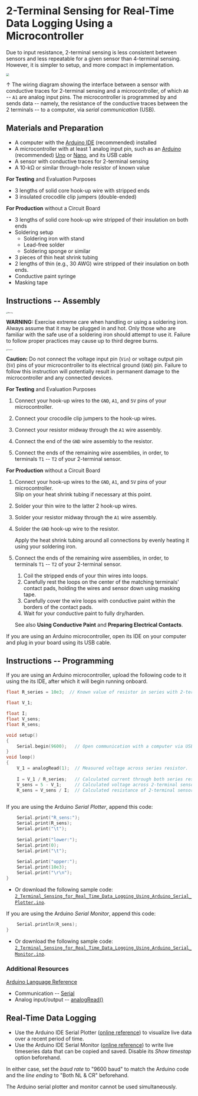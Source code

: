 # 2-Terminal Sensing for Real-Time Data Logging Using a Microcontroller

Due to input resistance, 2-terminal sensing is less consistent between sensors and less repeatable for a given sensor than 4-terminal sensing. However, it is simpler to setup, and more compact in implementation.

<img src="https://raw.githubusercontent.com/keeganmjgreen/3D-Printed-Sensors-Manual-Demo/main/img/2-Terminal-Sensing-for-Real-Time-Data-Logging-Using-a-Microcontroller.png" style="zoom:50%;" /> 

$\uparrow$ The wiring diagram showing the interface between a sensor with conductive traces for 2-terminal sensing and a microcontroller, of which `A0` -- `A1` are analog input pins. The microcontroller is programmed by and sends data -- namely, the resistance of the conductive traces between the 2 terminals -- to a computer, via *serial communication* (USB).

## Materials and Preparation

 -  A computer with the [Arduino IDE](https://www.arduino.cc/en/Guide/Environment) (recommended) installed
 -  A microcontroller with at least 1 analog input pin, such as an [Arduino](https://www.arduino.cc/en/Main/Products) (recommended) [Uno](https://www.arduino.cc/en/Main/arduinoBoardUno&gt) or [Nano](https://www.arduino.cc/en/pmwiki.php?n=Main/ArduinoBoardNano), and its USB cable
 -  A sensor with conductive traces for 2-terminal sensing
 -  A 10-kΩ or similar through-hole resistor of known value

**For Testing** and Evaluation Purposes

 -  3 lengths of solid core hook-up wire with stripped ends
 -  3 insulated crocodile clip jumpers (double-ended)

**For Production** without a Circuit Board

 -  3 lengths of solid core hook-up wire stripped of their insulation on both ends
 -  Soldering setup
     -  Soldering iron with stand
     -  Lead-free solder
     -  Soldering sponge or similar
 -  3 pieces of thin heat shrink tubing
 -  2 lengths of thin (e.g., 30 AWG) wire stripped of their insulation on both ends.
 -  Conductive paint syringe
 -  Masking tape

## Instructions -- Assembly

<img src="https://raw.githubusercontent.com/keeganmjgreen/3D-Printed-Sensors-Manual-Demo/main/img/Safety/ANSI_Warning_Header_-_1998.svg" alt="Warning" style="zoom:25%;" />

**WARNING:** Exercise extreme care when handling or using a soldering iron. Always assume that it may be plugged in and hot. Only those who are familiar with the safe use of a soldering iron should attempt to use it. Failure to follow proper practices may cause up to third degree burns.

<img src="https://raw.githubusercontent.com/keeganmjgreen/3D-Printed-Sensors-Manual-Demo/main/img/Safety/ANSI_Caution_Header_-_1998.svg" alt="Caution" style="zoom:25%;" />

**Caution:** Do not connect the voltage input pin (`Vin`) or voltage output pin (`5V`) pins of your microcontroller to its electrical ground (`GND`) pin. Failure to follow this instruction will potentially result in permanent damage to the microcontroller and any connected devices.

**For Testing** and Evaluation Purposes

 1. Connect your hook-up wires to the `GND`, `A1`, and `5V` pins of your microcontroller.
    
 2. Connect your crocodile clip jumpers to the hook-up wires.
    
 3. Connect your resistor midway through the `A1` wire assembly.
    
 4. Connect the end of the `GND` wire assembly to the resistor.
    
 5. Connect the ends of the remaining wire assemblies, in order, to terminals `T1` -- `T2` of your 2-terminal sensor.

**For Production** without a Circuit Board

 1. Connect your hook-up wires to the `GND`, `A1`, and `5V` pins of your microcontroller. \
    Slip on your heat shrink tubing if necessary at this point.
    
 2. Solder your thin wire to the latter 2 hook-up wires.
    
 3. Solder your resistor midway through the `A1` wire assembly.
    
 4. Solder the `GND` hook-up wire to the resistor.
    
    Apply the heat shrink tubing around all connections by evenly heating it using your soldering iron.
    
 5. Connect the ends of the remaining wire assemblies, in order, to terminals `T1` -- `T2` of your 2-terminal sensor.
    
     1. Coil the stripped ends of your thin wires into loops.
     2. Carefully rest the loops on the center of the matching terminals' contact pads, holding the wires and sensor down using masking tape.
     3. Carefully cover the wire loops with conductive paint within the borders of the contact pads.
     4. Wait for your conductive paint to fully dry/harden.
    
    See also **Using Conductive Paint** and **Preparing Electrical Contacts**.

If you are using an Arduino microcontroller, open its IDE on your computer and plug in your board using its USB cable.

## Instructions -- Programming

If you are using an Arduino microcontroller, upload the following code to it using the its IDE, after which it will begin running onboard.

``` c++
float R_series = 10e3;  // Known value of resistor in series with 2-terminal sensor.

float V_1;

float I;
float V_sens;
float R_sens;

void setup()
{
    Serial.begin(9600);   // Open communication with a computer via USB or with another device via UART.
}
void loop()
{
    V_1 = analogRead(1);  // Measured voltage across series resistor.
    
    I = V_1 / R_series;   // Calculated current through both series resistor and 2-terminal sensor.
    V_sens = 5 - V_1;     // Calculated voltage across 2-terminal sensor.
    R_sens = V_sens / I;  // Calculated resistance of 2-terminal sensor.
    
```

If you are using the Arduino *Serial Plotter*, append this code:

``` c++
    Serial.print("R_sens:");
    Serial.print(R_sens);
    Serial.print("\t");
    
    Serial.print("lower:");
    Serial.print(0);
    Serial.print("\t");
    
    Serial.print("upper:");
    Serial.print(10e3);
    Serial.print("\r\n");
}
```

 - Or download the following sample code: [`2_Terminal_Sensing_for_Real_Time_Data_Logging_Using_Arduino_Serial_Plotter.ino`](https://raw.githubusercontent.com/keeganmjgreen/3D-Printed-Sensors-Manual-Demo/main/2_Terminal_Sensing_for_Real_Time_Data_Logging_Using_Arduino_Serial_Plotter.ino).

If you are using the Arduino *Serial Monitor*, append this code:

``` c++
    Serial.println(R_sens);
}
```

 - Or download the following sample code:
 [`2_Terminal_Sensing_for_Real_Time_Data_Logging_Using_Arduino_Serial_Monitor.ino`](https://raw.githubusercontent.com/keeganmjgreen/3D-Printed-Sensors-Manual-Demo/main/2_Terminal_Sensing_for_Real_Time_Data_Logging_Using_Arduino_Serial_Monitor.ino).

### Additional Resources

[Arduino Language Reference](https://www.arduino.cc/reference/)

 -  Communication -- [Serial](https://www.arduino.cc/reference/en/language/functions/communication/serial/)
 -  Analog input/output -- [analogRead()](https://www.arduino.cc/reference/en/language/functions/analog-io/analogread/)

## Real-Time Data Logging

 -  Use the Arduino IDE Serial Plotter ([online reference](https://arduinogetstarted.com/tutorials/arduino-serial-plotter)) to visualize live data over a recent period of time.
 -  Use the Arduino IDE Serial Monitor ([online reference](https://arduinogetstarted.com/tutorials/arduino-serial-monitor)) to write live timeseries data that can be copied and saved. Disable its *Show timestap* option beforehand.

In either case, set the *baud rate* to "9600 baud" to match the Arduino code and the *line ending* to "Both NL & CR" beforehand.

The Arduino serial plotter and monitor cannot be used simultaneously.
